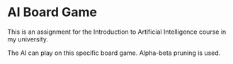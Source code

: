 # AI Board Game

This is an assignment for the Introduction to Artificial Intelligence course in my university.

The AI can play on this specific board game. Alpha-beta pruning is used.
